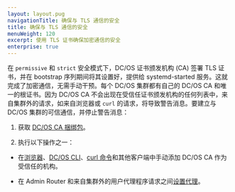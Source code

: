 ```yaml
---
layout: layout.pug
navigationTitle: 确保与 TLS 通信的安全
title: 确保与 TLS 通信的安全
menuWeight: 120
excerpt: 使用 TLS 证书确保加密通信的安全
enterprise: true
---
```



在 `permissive` 和 `strict` 安全模式下，DC/OS 证书颁发机构 (CA) 签署 TLS 证书，并在 bootstrap 序列期间将其设置好，提供给 systemd-started 服务。这就完成了加密通信，无需手动干预。每个 DC/OS 集群都有自己的 DC/OS CA 和唯一的根证书。因为 DC/OS CA 不会出现在受信任证书颁发机构的任何列表中，来自集群外的请求，如来自浏览器或 `curl` 的请求，将导致警告消息。要建立与 DC/OS 集群的可信通信，并停止警告消息：

1. 获取 [DC/OS CA 捆绑包](/cn/1.11/security/ent/tls-ssl/get-cert/)。

1. 执行以下操作之一：

 - 在[浏览器](/cn/1.11/security/ent/tls-ssl/ca-trust-browser/)、[DC/OS CLI](/cn/1.11/security/ent/tls-ssl/ca-trust-cli/)、[curl 命令](/cn/1.11/security/ent/tls-ssl/ca-trust-curl/)和其他客户端中手动添加 DC/OS CA 作为受信任的机构。

 - 在 Admin Router 和来自集群外的用户代理程序请求之间[设置代理](/cn/1.11/security/ent/tls-ssl/haproxy-adminrouter/)。
